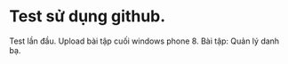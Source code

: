# Test sử dụng github.
Test lần đầu.
Upload bài tập cuối windows phone 8. 
Bài tập: Quản lý danh bạ.
